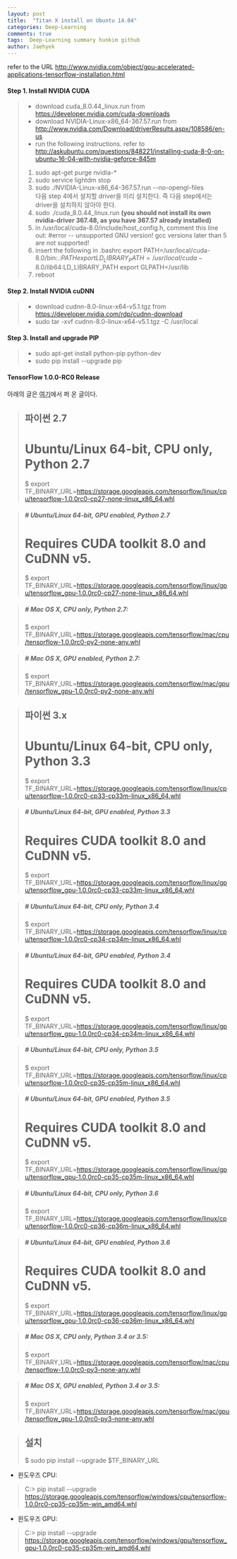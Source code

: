 ```yaml
---
layout: post
title:  "Titan X install on Ubuntu 14.04"
categories: Deep-Learning
comments: true
tags:  Deep-Learning summary hunkim github
author: Jaehyek
---
```



refer to the URL <http://www.nvidia.com/object/gpu-accelerated-applications-tensorflow-installation.html>

#### Step 1. Install NVIDIA CUDA
> - download cuda_8.0.44_linux.run from <https://developer.nvidia.com/cuda-downloads>
> - download NVIDIA-Linux-x86_64-367.57.run from <http://www.nvidia.com/Download/driverResults.aspx/108586/en-us>
> - run the following instructions. refer to <http://askubuntu.com/questions/848221/installing-cuda-8-0-on-ubuntu-16-04-with-nvidia-geforce-845m>
> 
> 1. sudo apt-get purge  nvidia-*
> 2. sudo service lightdm stop
> 3. sudo ./NVIDIA-Linux-x86_64-367.57.run --no-opengl-files <br/>
>    다음 step 4에서 설치할 driver을 미리 설치한다. 즉 다음 step에서는 driver을 설치하지 않아야 한다.
> 4. sudo ./cuda_8.0.44_linux.run **(you should not install its own nvidia-driver 367.48, as you have 367.57 already installed)**
> 5. in /usr/local/cuda-8.0/include/host_config.h, comment this line out: #error -- unsupported GNU version! gcc versions later than 5 are not supported!
> 6. insert the following in .bashrc 
> export PATH=/usr/local/cuda-8.0/bin:.:$PATH
> export LD_LIBRARY_PATH=/usr/local/cuda-8.0/lib64:$LD_LIBRARY_PATH
> export GLPATH=/usr/lib   
> 7. reboot

#### Step 2. Install NVIDIA cuDNN
> - download cudnn-8.0-linux-x64-v5.1.tgz from <https://developer.nvidia.com/rdp/cudnn-download>
> - sudo tar -xvf cudnn-8.0-linux-x64-v5.1.tgz -C /usr/local
 
#### Step 3. Install and upgrade PIP
> - sudo apt-get install python-pip python-dev
> - sudo pip install --upgrade pip

#### TensorFlow 1.0.0-RC0 Release
아래의 글은 [여기](https://tensorflow.blog/2017/01/27/tensorflow-1-0-0-rc0-release/)에서 퍼 온 글이다.

> ## 파이썬 2.7
> # Ubuntu/Linux 64-bit, CPU only, Python 2.7 <br/>
> $ export TF_BINARY_URL=https://storage.googleapis.com/tensorflow/linux/cpu/tensorflow-1.0.0rc0-cp27-none-linux_x86_64.whl

> ##### # Ubuntu/Linux 64-bit, GPU enabled, Python 2.7 <br/>
> # Requires CUDA toolkit 8.0 and CuDNN v5. <br/>
> $ export TF_BINARY_URL=https://storage.googleapis.com/tensorflow/linux/gpu/tensorflow_gpu-1.0.0rc0-cp27-none-linux_x86_64.whl

> ##### # Mac OS X, CPU only, Python 2.7: <br/>
> $ export TF_BINARY_URL=https://storage.googleapis.com/tensorflow/mac/cpu/tensorflow-1.0.0rc0-py2-none-any.whl

> ##### # Mac OS X, GPU enabled, Python 2.7: <br/>
> $ export TF_BINARY_URL=https://storage.googleapis.com/tensorflow/mac/gpu/tensorflow_gpu-1.0.0rc0-py2-none-any.whl

> ## 파이썬 3.x 
> # Ubuntu/Linux 64-bit, CPU only, Python 3.3 <br/>
> $ export TF_BINARY_URL=https://storage.googleapis.com/tensorflow/linux/cpu/tensorflow-1.0.0rc0-cp33-cp33m-linux_x86_64.whl

> ##### # Ubuntu/Linux 64-bit, GPU enabled, Python 3.3 <br/>
> # Requires CUDA toolkit 8.0 and CuDNN v5. <br/>
> $ export TF_BINARY_URL=https://storage.googleapis.com/tensorflow/linux/gpu/tensorflow_gpu-1.0.0rc0-cp33-cp33m-linux_x86_64.whl

> ##### # Ubuntu/Linux 64-bit, CPU only, Python 3.4 <br/>
> $ export TF_BINARY_URL=https://storage.googleapis.com/tensorflow/linux/cpu/tensorflow-1.0.0rc0-cp34-cp34m-linux_x86_64.whl

> ##### # Ubuntu/Linux 64-bit, GPU enabled, Python 3.4 <br/>
> # Requires CUDA toolkit 8.0 and CuDNN v5. <br/>
> $ export TF_BINARY_URL=https://storage.googleapis.com/tensorflow/linux/gpu/tensorflow_gpu-1.0.0rc0-cp34-cp34m-linux_x86_64.whl

> ##### # Ubuntu/Linux 64-bit, CPU only, Python 3.5 <br/>
> $ export TF_BINARY_URL=https://storage.googleapis.com/tensorflow/linux/cpu/tensorflow-1.0.0rc0-cp35-cp35m-linux_x86_64.whl

> ##### # Ubuntu/Linux 64-bit, GPU enabled, Python 3.5 <br/>
> # Requires CUDA toolkit 8.0 and CuDNN v5. <br/>
> $ export TF_BINARY_URL=https://storage.googleapis.com/tensorflow/linux/gpu/tensorflow_gpu-1.0.0rc0-cp35-cp35m-linux_x86_64.whl

> ##### # Ubuntu/Linux 64-bit, CPU only, Python 3.6 <br/>
> $ export TF_BINARY_URL=https://storage.googleapis.com/tensorflow/linux/cpu/tensorflow-1.0.0rc0-cp36-cp36m-linux_x86_64.whl

> ##### # Ubuntu/Linux 64-bit, GPU enabled, Python 3.6 <br/>
> # Requires CUDA toolkit 8.0 and CuDNN v5. <br/>
> $ export TF_BINARY_URL=https://storage.googleapis.com/tensorflow/linux/gpu/tensorflow_gpu-1.0.0rc0-cp36-cp36m-linux_x86_64.whl

> ##### # Mac OS X, CPU only, Python 3.4 or 3.5: <br/>
> $ export TF_BINARY_URL=https://storage.googleapis.com/tensorflow/mac/cpu/tensorflow-1.0.0rc0-py3-none-any.whl

> ##### # Mac OS X, GPU enabled, Python 3.4 or 3.5: <br/>
> $ export TF_BINARY_URL=https://storage.googleapis.com/tensorflow/mac/gpu/tensorflow_gpu-1.0.0rc0-py3-none-any.whl

> ## 설치 <br/>
> $ sudo pip install --upgrade $TF_BINARY_URL


- 윈도우즈 CPU:

> C:\> pip install --upgrade https://storage.googleapis.com/tensorflow/windows/cpu/tensorflow-1.0.0rc0-cp35-cp35m-win_amd64.whl


- 윈도우즈 GPU:

> C:\> pip install --upgrade https://storage.googleapis.com/tensorflow/windows/gpu/tensorflow_gpu-1.0.0rc0-cp35-cp35m-win_amd64.whl

